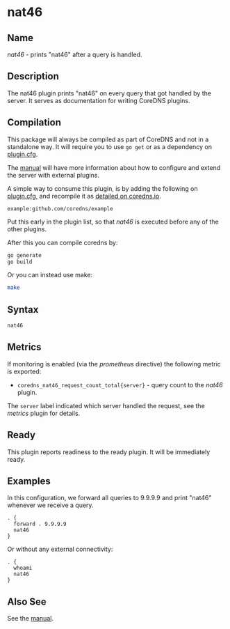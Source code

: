 # nat46

## Name

*nat46* - prints "nat46" after a query is handled.

## Description

The nat46 plugin prints "nat46" on every query that got handled by the server. It serves as
documentation for writing CoreDNS plugins.

## Compilation

This package will always be compiled as part of CoreDNS and not in a standalone way. It will require you to use `go get` or as a dependency on [plugin.cfg](https://github.com/coredns/coredns/blob/master/plugin.cfg).

The [manual](https://coredns.io/manual/toc/#what-is-coredns) will have more information about how to configure and extend the server with external plugins.

A simple way to consume this plugin, is by adding the following on [plugin.cfg](https://github.com/coredns/coredns/blob/master/plugin.cfg), and recompile it as [detailed on coredns.io](https://coredns.io/2017/07/25/compile-time-enabling-or-disabling-plugins/#build-with-compile-time-configuration-file).

~~~
example:github.com/coredns/example
~~~

Put this early in the plugin list, so that *nat46* is executed before any of the other plugins.

After this you can compile coredns by:

``` sh
go generate
go build
```

Or you can instead use make:

``` sh
make
```

## Syntax

~~~ txt
nat46
~~~

## Metrics

If monitoring is enabled (via the *prometheus* directive) the following metric is exported:

* `coredns_nat46_request_count_total{server}` - query count to the *nat46* plugin.

The `server` label indicated which server handled the request, see the *metrics* plugin for details.

## Ready

This plugin reports readiness to the ready plugin. It will be immediately ready.

## Examples

In this configuration, we forward all queries to 9.9.9.9 and print "nat46" whenever we receive
a query.

~~~ corefile
. {
  forward . 9.9.9.9
  nat46
}
~~~

Or without any external connectivity:

~~~ corefile
. {
  whoami
  nat46
}
~~~

## Also See

See the [manual](https://coredns.io/manual).
